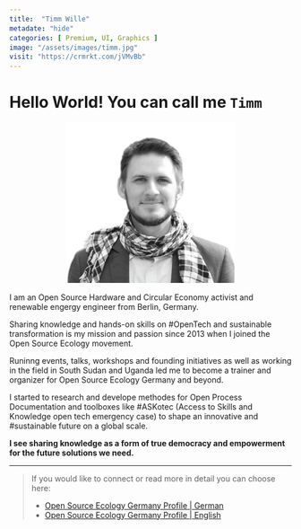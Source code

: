 ```yaml
---
title:  "Timm Wille"
metadate: "hide"
categories: [ Premium, UI, Graphics ]
image: "/assets/images/timm.jpg"
visit: "https://crmrkt.com/jVMvBb"
---
```


# Hello World! You can call me `Timm`
<p align="center">
<img src="pictures/Timm1.png" width=300>
</p>

I am an Open Source Hardware and Circular Economy activist and renewable engergy engineer from Berlin, Germany. 

Sharing knowledge and hands-on skills on #OpenTech  and sustainable transformation is my mission and passion since 2013 when I joined the Open Source Ecology movement. 

Runinng events, talks, workshops and founding initiatives as well as working in the field in South Sudan and Uganda led me to become a trainer and organizer for Open Source Ecology Germany and beyond. 

I started to research and develope methodes for Open Process Documentation and toolboxes like #ASKotec (Access to Skills and Knowledge open tech emergency case) to shape an innovative and #sustainable future on a global scale. 

**I see sharing knowledge as a form of true democracy and empowerment for the future solutions we need.**


---
>If you would like to connect or read more in detail you can choose here:
>- [Open Source Ecology Germany Profile | German](https://wiki.opensourceecology.de/Timm_Wille)
>- [Open Source Ecology Germany Profile | English](https://wiki.opensourceecology.de/En:Timm_Wille)
